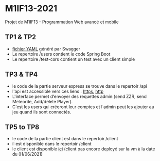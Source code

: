 # M1IF13-2021

Projet de M1IF13 - Programmation Web avancé et mobile

## TP1 & TP2 
- [fichier YAML](https://forge.univ-lyon1.fr/p1400298/m1if13-2021/-/raw/feature/TP2/users-api.yaml) généré par Swagger
- Le repertoire /users contient le code Spring Boot
- Le repertoire /test-cors contient un test avec un client simple

## TP3 & TP4
- le code de la partie serveur express se trouve dans le repertoir /api
- l'api est accessible vers ces liens : [https](https://192.168.75.9/game/), [http](http://192.168.75.9:3376/)
- L'interface permet d'envoyer des requettes admin (send ZZR, send Meteorite, Add/delete Player).
- C'est les users qui créeront leur comptes et l'admin peut les ajouter au jeu quand ils sont connectés.

## TP5 to TP8

- le code de la partie client est dans le repertoir /client
- il est disponible dans le repertoir /client
- le client est disponible [ici](https://192.168.75.9/) (client pas encore deployé sur la vm à la date du 01/06/2021)
